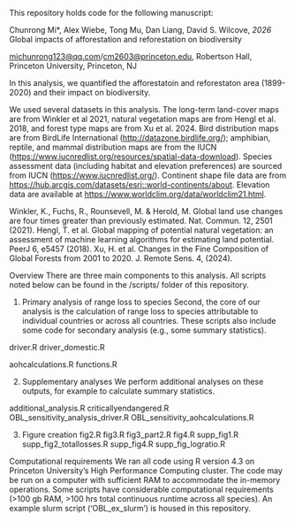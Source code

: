 This repository holds code for the following manuscript:


Chunrong Mi*, Alex Wiebe, Tong Mu, Dan Liang, David S. Wilcove, _2026_ Global impacts of afforestation and reforestation on biodiversity

michunrong123@qq.com/cm2603@princeton.edu, Robertson Hall, Princeton University, Princeton, NJ

In this analysis, we quantified the afforestatoin and reforestaton area (1899-2020) and their impact on biodiversity.

We used several datasets in this analysis. The long-term land-cover maps are from Winkler et al 2021, natural vegetation maps are from Hengl et al. 2018, and forest type maps are from Xu et al. 2024. Bird distribution maps are from BirdLife International (http://datazone.birdlife.org/); amphibian, reptile, and mammal distribution maps are from the IUCN (https://www.iucnredlist.org/resources/spatial-data-download). Species assessment data (including habitat and elevation preferences) are sourced from IUCN (https://www.iucnredlist.org/). Continent shape file data are from https://hub.arcgis.com/datasets/esri::world-continents/about. Elevation data are available at https://www.worldclim.org/data/worldclim21.html.

Winkler, K., Fuchs, R., Rounsevell, M. & Herold, M. Global land use changes are four times greater than previously estimated. Nat. Commun. 12, 2501 (2021).
Hengl, T. et al. Global mapping of potential natural vegetation: an assessment of machine learning algorithms for estimating land potential. PeerJ 6, e5457 (2018).
Xu, H. et al. Changes in the Fine Composition of Global Forests from 2001 to 2020. J. Remote Sens. 4, (2024).

Overview
There are three main components to this analysis. All scripts noted below can be found in the /scripts/ folder of this repository.

1. Primary analysis of range loss to species
Second, the core of our analysis is the calculation of range loss to species attributable to individual countries or across all countries. These scripts also include some code for secondary analysis (e.g., some summary statistics).

driver.R
driver_domestic.R

aohcalculations.R
functions.R

2. Supplementary analyses
We perform additional analyses on these outputs, for example to calculate summary statistics.

additional_analysis.R
criticallyendangered.R
OBL_sensitivity_analysis_driver.R
OBL_sensitivity_aohcalculations.R

3. Figure creation
fig2.R
fig3.R
fig3_part2.R
fig4.R
supp_fig1.R
supp_fig2_totallosses.R
supp_fig4.R
supp_fig_logratio.R

Computational requirements
We ran all code using R version 4.3 on Princeton University’s High Performance Computing cluster. The code may be run on a computer with sufficient RAM to accommodate the in-memory operations. Some scripts have considerable computational requirements (>100 gb RAM, >100 hrs total continuous runtime across all species). An example slurm script (‘OBL_ex_slurm’) is housed in this repository.
